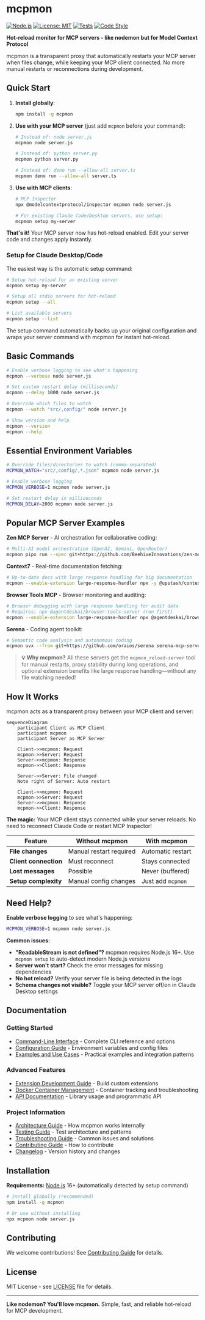 # mcpmon

[![Node.js](https://img.shields.io/badge/node.js-18+-green?logo=node.js&logoColor=white)](https://nodejs.org/)
[![License: MIT](https://img.shields.io/badge/License-MIT-blue.svg)](https://opensource.org/licenses/MIT)
[![Tests](https://img.shields.io/badge/tests-passing-brightgreen.svg)](./tests/)
[![Code Style](https://img.shields.io/badge/code%20style-prettier-blue.svg)](https://prettier.io/)

**Hot-reload monitor for MCP servers - like nodemon but for Model Context Protocol**

mcpmon is a transparent proxy that automatically restarts your MCP server when files change, while keeping your MCP client connected. No more manual restarts or reconnections during development.

## Quick Start

1. **Install globally**:
   ```bash
   npm install -g mcpmon
   ```

2. **Use with your MCP server** (just add `mcpmon` before your command):
   ```bash
   # Instead of: node server.js
   mcpmon node server.js

   # Instead of: python server.py  
   mcpmon python server.py

   # Instead of: deno run --allow-all server.ts
   mcpmon deno run --allow-all server.ts
   ```

3. **Use with MCP clients**:
   ```bash
   # MCP Inspector
   npx @modelcontextprotocol/inspector mcpmon node server.js

   # For existing Claude Code/Desktop servers, use setup:
   mcpmon setup my-server
   ```

**That's it!** Your MCP server now has hot-reload enabled. Edit your server code and changes apply instantly.

### Setup for Claude Desktop/Code

The easiest way is the automatic setup command:

```bash
# Setup hot-reload for an existing server
mcpmon setup my-server

# Setup all stdio servers for hot-reload  
mcpmon setup --all

# List available servers
mcpmon setup --list
```

The setup command automatically backs up your original configuration and wraps your server command with mcpmon for instant hot-reload.

## Basic Commands

```bash
# Enable verbose logging to see what's happening
mcpmon --verbose node server.js

# Set custom restart delay (milliseconds)
mcpmon --delay 1000 node server.js

# Override which files to watch
mcpmon --watch "src/,config/" node server.js

# Show version and help
mcpmon --version
mcpmon --help
```

## Essential Environment Variables

```bash
# Override files/directories to watch (comma-separated)
MCPMON_WATCH="src/,config/,*.json" mcpmon node server.js

# Enable verbose logging
MCPMON_VERBOSE=1 mcpmon node server.js

# Set restart delay in milliseconds  
MCPMON_DELAY=2000 mcpmon node server.js
```

## Popular MCP Server Examples

**Zen MCP Server** - AI orchestration for collaborative coding:
```bash
# Multi-AI model orchestration (OpenAI, Gemini, OpenRouter)
mcpmon pipx run --spec git+https://github.com/BeehiveInnovations/zen-mcp-server.git zen-mcp-server
```

**Context7** - Real-time documentation fetching:
```bash
# Up-to-date docs with large response handling for big documentation
mcpmon --enable-extension large-response-handler npx -y @upstash/context7-mcp
```

**Browser Tools MCP** - Browser monitoring and auditing:
```bash
# Browser debugging with large response handling for audit data
# Requires: npx @agentdeskai/browser-tools-server (run first)
mcpmon --enable-extension large-response-handler npx @agentdeskai/browser-tools-mcp@latest
```

**Serena** - Coding agent toolkit:
```bash
# Semantic code analysis and autonomous coding
mcpmon uvx --from git+https://github.com/oraios/serena serena-mcp-server
```

> **💡 Why mcpmon?** All these servers get the `mcpmon_reload-server` tool for manual restarts, proxy stability during long operations, and optional extension benefits like large response handling—without any file watching needed!

## How It Works

mcpmon acts as a transparent proxy between your MCP client and server:

```mermaid
sequenceDiagram
    participant Client as MCP Client
    participant mcpmon
    participant Server as MCP Server
    
    Client->>mcpmon: Request
    mcpmon->>Server: Request
    Server->>mcpmon: Response
    mcpmon->>Client: Response
    
    Server->>Server: File changed
    Note right of Server: Auto restart
    
    Client->>mcpmon: Request
    mcpmon->>Server: Request
    Server->>mcpmon: Response
    mcpmon->>Client: Response
```

**The magic:** Your MCP client stays connected while your server reloads. No need to reconnect Claude Code or restart MCP Inspector!

| Feature | Without mcpmon | With mcpmon |
|---------|---------|---------|
| **File changes** | Manual restart required | Automatic restart |
| **Client connection** | Must reconnect | Stays connected |
| **Lost messages** | Possible | Never (buffered) |
| **Setup complexity** | Manual config changes | Just add `mcpmon` |

## Need Help?

**Enable verbose logging** to see what's happening:
```bash
MCPMON_VERBOSE=1 mcpmon node server.js
```

**Common issues:**
- **"ReadableStream is not defined"?** mcpmon requires Node.js 16+. Use `mcpmon setup` to auto-detect modern Node.js versions
- **Server won't start?** Check the error messages for missing dependencies
- **No hot reload?** Verify your server file is being detected in the logs
- **Schema changes not visible?** Toggle your MCP server off/on in Claude Desktop settings

## Documentation

### Getting Started
- [Command-Line Interface](docs/cli.md) - Complete CLI reference and options
- [Configuration Guide](docs/configuration.md) - Environment variables and config files  
- [Examples and Use Cases](docs/examples.md) - Practical examples and integration patterns

### Advanced Features
- [Extension Development Guide](docs/extension-development.md) - Build custom extensions
- [Docker Container Management](docs/docker.md) - Container tracking and troubleshooting
- [API Documentation](docs/api.md) - Library usage and programmatic API

### Project Information  
- [Architecture Guide](docs/architecture.md) - How mcpmon works internally
- [Testing Guide](docs/testing.md) - Test architecture and patterns
- [Troubleshooting Guide](TROUBLESHOOTING.md) - Common issues and solutions
- [Contributing Guide](CONTRIBUTING.md) - How to contribute
- [Changelog](CHANGELOG.md) - Version history and changes

## Installation

**Requirements:** [Node.js](https://nodejs.org/) 16+ (automatically detected by setup command)

```bash
# Install globally (recommended)
npm install -g mcpmon

# Or use without installing
npx mcpmon node server.js
```

## Contributing

We welcome contributions! See [Contributing Guide](CONTRIBUTING.md) for details.

## License

MIT License - see [LICENSE](LICENSE) file for details.

---

**Like nodemon? You'll love mcpmon.** Simple, fast, and reliable hot-reload for MCP development.
